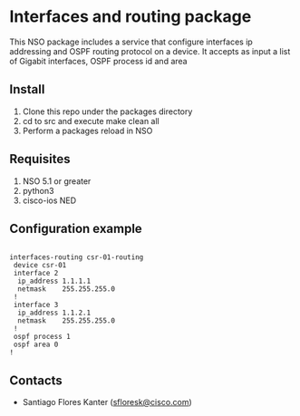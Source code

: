 # Interfaces and routing package

This NSO package includes a service that configure interfaces ip addressing and OSPF routing protocol on a device. It accepts as input a list of Gigabit interfaces, OSPF process id and area

## Install

1. Clone this repo under the packages directory
2. cd to src and execute make clean all
3. Perform a packages reload in NSO

## Requisites
1. NSO 5.1 or greater 
2. python3
3. cisco-ios NED

## Configuration example

```

interfaces-routing csr-01-routing
 device csr-01
 interface 2
  ip_address 1.1.1.1
  netmask    255.255.255.0
 !
 interface 3
  ip_address 1.1.2.1
  netmask    255.255.255.0
 !
 ospf process 1
 ospf area 0
!
```

## Contacts

* Santiago Flores Kanter (sfloresk@cisco.com)
